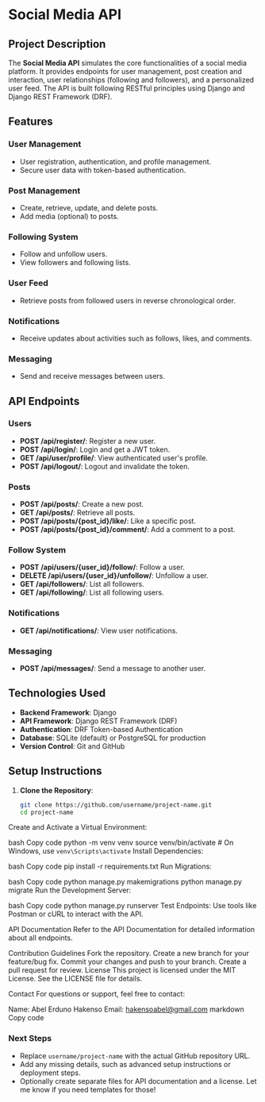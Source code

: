 # Social Media API

## Project Description
The **Social Media API** simulates the core functionalities of a social media platform. It provides endpoints for user management, post creation and interaction, user relationships (following and followers), and a personalized user feed. The API is built following RESTful principles using Django and Django REST Framework (DRF).

## Features
### User Management
- User registration, authentication, and profile management.
- Secure user data with token-based authentication.

### Post Management
- Create, retrieve, update, and delete posts.
- Add media (optional) to posts.

### Following System
- Follow and unfollow users.
- View followers and following lists.

### User Feed
- Retrieve posts from followed users in reverse chronological order.

### Notifications
- Receive updates about activities such as follows, likes, and comments.

### Messaging
- Send and receive messages between users.

## API Endpoints
### Users
- **POST /api/register/**: Register a new user.
- **POST /api/login/**: Login and get a JWT token.
- **GET /api/user/profile/**: View authenticated user's profile.
- **POST /api/logout/**: Logout and invalidate the token.

### Posts
- **POST /api/posts/**: Create a new post.
- **GET /api/posts/**: Retrieve all posts.
- **POST /api/posts/{post_id}/like/**: Like a specific post.
- **POST /api/posts/{post_id}/comment/**: Add a comment to a post.

### Follow System
- **POST /api/users/{user_id}/follow/**: Follow a user.
- **DELETE /api/users/{user_id}/unfollow/**: Unfollow a user.
- **GET /api/followers/**: List all followers.
- **GET /api/following/**: List all following users.

### Notifications
- **GET /api/notifications/**: View user notifications.

### Messaging
- **POST /api/messages/**: Send a message to another user.

## Technologies Used
- **Backend Framework**: Django
- **API Framework**: Django REST Framework (DRF)
- **Authentication**: DRF Token-based Authentication
- **Database**: SQLite (default) or PostgreSQL for production
- **Version Control**: Git and GitHub

## Setup Instructions
1. **Clone the Repository**:
   ```bash
   git clone https://github.com/username/project-name.git
   cd project-name
Create and Activate a Virtual Environment:

bash
Copy code
python -m venv venv
source venv/bin/activate  # On Windows, use `venv\Scripts\activate`
Install Dependencies:

bash
Copy code
pip install -r requirements.txt
Run Migrations:

bash
Copy code
python manage.py makemigrations
python manage.py migrate
Run the Development Server:

bash
Copy code
python manage.py runserver
Test Endpoints: Use tools like Postman or cURL to interact with the API.

API Documentation
Refer to the API Documentation for detailed information about all endpoints.

Contribution Guidelines
Fork the repository.
Create a new branch for your feature/bug fix.
Commit your changes and push to your branch.
Create a pull request for review.
License
This project is licensed under the MIT License. See the LICENSE file for details.

Contact
For questions or support, feel free to contact:

Name: Abel Erduno Hakenso
Email: hakensoabel@gmail.com
markdown
Copy code

### Next Steps
- Replace `username/project-name` with the actual GitHub repository URL.
- Add any missing details, such as advanced setup instructions or deployment steps.
- Optionally create separate files for API documentation and a license. Let me know if you need templates for those!
